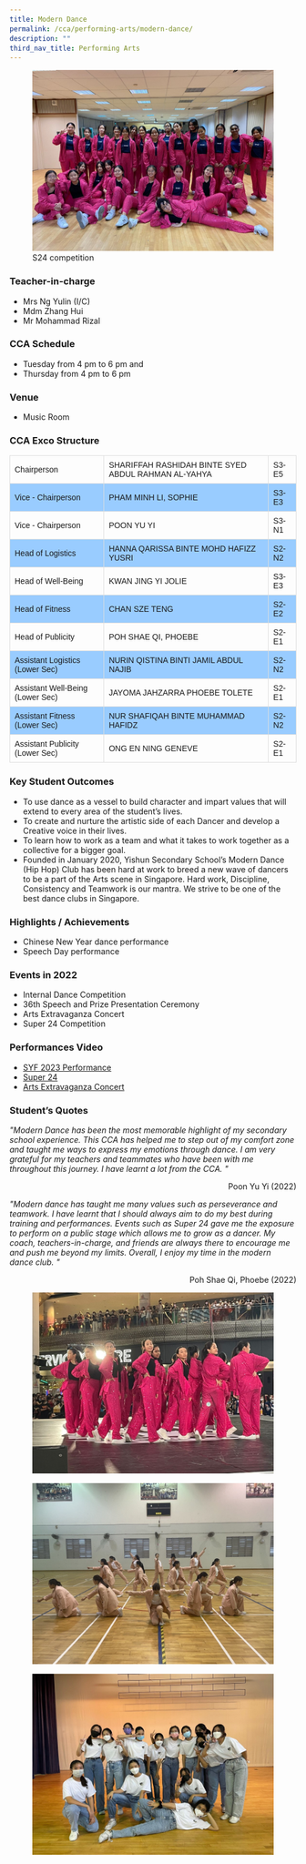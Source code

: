```yaml
---
title: Modern Dance
permalink: /cca/performing-arts/modern-dance/
description: ""
third_nav_title: Performing Arts
---
```

<figure><img src="/images/StudDevelopment/CCAs/PerformingArts/ModernDance/ModernDance1.jpg"><figcaption>S24 competition</figcaption></figure>

### Teacher-in-charge
* Mrs Ng Yulin (I/C)
* Mdm Zhang Hui
* Mr Mohammad Rizal

### CCA Schedule
* Tuesday from 4 pm to 6 pm and
* Thursday from 4 pm to 6 pm

### Venue
* Music Room

### CCA Exco Structure

<style>
table {
  font-family: arial, sans-serif;
  border-collapse: collapse;
  width: 100%;
}

td, th {
  border: 1px solid #dddddd;
  text-align: left;
  padding: 8px;
}

tr:nth-child(even) {
  background-color: #99ccff;
}
</style>


|  | |  |
| -------- | -------- | -------- |
| Chairperson     | SHARIFFAH RASHIDAH BINTE SYED ABDUL RAHMAN AL-YAHYA     | S3-E5     |
| Vice - Chairperson    | PHAM MINH LI, SOPHIE     | S3-E3   |
| Vice - Chairperson    | POON YU YI     | S3-N1  |
| Head of Logistics    | 	HANNA QARISSA BINTE MOHD HAFIZZ YUSRI     | S2-N2  |
| Head of Well-Being    | KWAN JING YI JOLIE     | S3-E3  |
| Head of Fitness    | CHAN SZE TENG     | S2-E2  |
| Head of Publicity    | POH SHAE QI, PHOEBE     | S2-E1  |
| Assistant Logistics (Lower Sec)    | NURIN QISTINA BINTI JAMIL ABDUL NAJIB     | S2-N2  |
| Assistant Well-Being (Lower Sec)    | JAYOMA JAHZARRA PHOEBE TOLETE     | S2-E1  |
| Assistant Fitness (Lower Sec)    | NUR SHAFIQAH BINTE MUHAMMAD HAFIDZ     | S2-N2  |
| Assistant Publicity (Lower Sec)    | ONG EN NING GENEVE     | S2-E1  |


### Key Student Outcomes

* To use dance as a vessel to build character and impart values that will extend to every area of the student’s lives.
* To create and nurture the artistic side of each Dancer and develop a Creative voice in their lives.
* To learn how to work as a team and what it takes to work together as a collective for a bigger goal.
* Founded in January 2020, Yishun Secondary School’s Modern Dance (Hip Hop) Club has been hard at work to breed a new wave of dancers to be a part of the Arts scene in Singapore. Hard work, Discipline, Consistency and Teamwork is our mantra. We strive to be one of the best dance clubs in Singapore.

### Highlights / Achievements

* Chinese New Year dance performance
* Speech Day performance

### Events in 2022

* Internal Dance Competition
* 36th Speech and Prize Presentation Ceremony
* Arts Extravaganza Concert
* Super 24 Competition

### Performances Video

* [SYF 2023 Performance](https://youtu.be/1e-1XA8xYhc)
* [Super 24](https://youtu.be/kimEIwDD2Iw)
* [Arts Extravaganza Concert](https://youtu.be/F8NTEbUV2K4)

### Student’s Quotes

*"Modern Dance has been the most memorable highlight of my secondary school experience. This CCA has helped me to step out of my comfort zone and taught me ways to express my emotions through dance. I am very grateful for my teachers and teammates who have been with me throughout this journey. I have learnt a lot from the CCA. "*
<div style="text-align:right">Poon Yu Yi (2022)</div>

*"Modern dance has taught me many values such as perseverance and teamwork. I have learnt that I should always aim to do my best during training and performances. Events such as Super 24 gave me the exposure to perform on a public stage which allows me to grow as a dancer. My coach, teachers-in-charge, and friends are always there to encourage me and push me beyond my limits. Overall, I enjoy my time in the modern dance club. "*

<div style="text-align:right">Poh Shae Qi, Phoebe (2022)</div>

<figure><img src="/images/StudDevelopment/CCAs/PerformingArts/ModernDance/ModernDance2.jpg"></figure>

<figure><img src="/images/StudDevelopment/CCAs/PerformingArts/ModernDance/ModernDance3.jpg"></figure>

<figure><img src="/images/StudDevelopment/CCAs/PerformingArts/ModernDance/ModernDance4.jpg"></figure>
